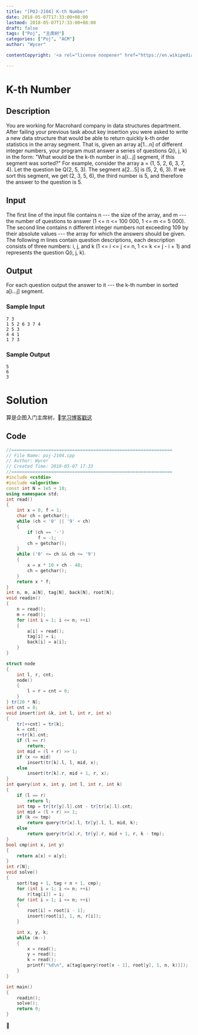 ```yaml
---
title: "[POJ-2104] K-th Number"
date: 2018-05-07T17:33:00+08:00
lastmod: 2018-05-07T17:33:00+08:00
draft: false
tags: ["Poj", "主席树"]
categories: ["Poj", "ACM"]
author: "Wycer"

contentCopyright: '<a rel="license noopener" href="https://en.wikipedia.org/wiki/Wikipedia:Text_of_Creative_Commons_Attribution-ShareAlike_3.0_Unported_License" target="_blank">Creative Commons Attribution-ShareAlike License</a>'

---
```


# K-th Number

## Description

You are working for Macrohard company in data structures department. After failing your previous task about key insertion you were asked to write a new data structure that would be able to return quickly k-th order statistics in the array segment. 
That is, given an array a[1...n] of different integer numbers, your program must answer a series of questions Q(i, j, k) in the form: "What would be the k-th number in a[i...j] segment, if this segment was sorted?" 
For example, consider the array a = (1, 5, 2, 6, 3, 7, 4). Let the question be Q(2, 5, 3). The segment a[2...5] is (5, 2, 6, 3). If we sort this segment, we get (2, 3, 5, 6), the third number is 5, and therefore the answer to the question is 5.
## Input

The first line of the input file contains n --- the size of the array, and m --- the number of questions to answer (1 <= n <= 100 000, 1 <= m <= 5 000). 
The second line contains n different integer numbers not exceeding 109 by their absolute values --- the array for which the answers should be given. 
The following m lines contain question descriptions, each description consists of three numbers: i, j, and k (1 <= i <= j <= n, 1 <= k <= j - i + 1) and represents the question Q(i, j, k).
## Output

For each question output the answer to it --- the k-th number in sorted a[i...j] segment.

### Sample Input
```
7 3
1 5 2 6 3 7 4
2 5 3
4 4 1
1 7 3
```

### Sample Output
```
5
6
3
```

# Solution

算是企图入门主席树，[学习博客戳这](http://www.yhzq-blog.cc/主席树学习总结/)

## Code
``` cpp
//=============================================================
// File Name: poj-2104.cpp
// Author: Wycer
// Created Time: 2018-05-07 17:33
//=============================================================
#include <cstdio>
#include <algorithm>
const int N = 1e5 + 10;
using namespace std;
int read()
{
    int x = 0, f = 1;
    char ch = getchar();
    while (ch < '0' || '9' < ch)
    {
        if (ch == '-')
            f = -1;
        ch = getchar();
    }
    while ('0' <= ch && ch <= '9')
    {
        x = x * 10 + ch - 48;
        ch = getchar();
    }
    return x * f;
}
int n, m, a[N], tag[N], back[N], root[N];
void readin()
{
    n = read();
    m = read();
    for (int i = 1; i <= n; ++i)
    {
        a[i] = read();
        tag[i] = i;
        back[i] = a[i];
    }
}

struct node
{
    int l, r, cnt;
    node()
    {
        l = r = cnt = 0;
    }
} tr[20 * N];
int cnt = 0;
void insert(int &k, int l, int r, int x)
{
    tr[++cnt] = tr[k];
    k = cnt;
    ++tr[k].cnt;
    if (l == r)
        return;
    int mid = (l + r) >> 1;
    if (x <= mid)
        insert(tr[k].l, l, mid, x);
    else
        insert(tr[k].r, mid + 1, r, x);
}
int query(int x, int y, int l, int r, int k)
{
    if (l == r)
        return l;
    int tmp = tr[tr[y].l].cnt - tr[tr[x].l].cnt;
    int mid = (l + r) >> 1;
    if (k <= tmp)
        return query(tr[x].l, tr[y].l, l, mid, k);
    else
        return query(tr[x].r, tr[y].r, mid + 1, r, k - tmp);
}
bool cmp(int x, int y)
{
    return a[x] < a[y];
}
int r[N];
void solve()
{
    sort(tag + 1, tag + n + 1, cmp);
    for (int i = 1; i <= n; ++i)
        r[tag[i]] = i;
    for (int i = 1; i <= n; ++i)
    {
        root[i] = root[i - 1];
        insert(root[i], 1, n, r[i]);
    }

    int x, y, k;
    while (m--)
    {
        x = read();
        y = read();
        k = read();
        printf("%d\n", a[tag[query(root[x - 1], root[y], 1, n, k)]]);
    }
}

int main()
{
    readin();
    solve();
    return 0;
}

```

